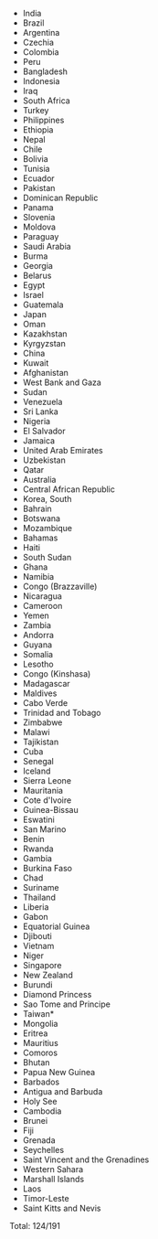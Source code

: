 * India
* Brazil
* Argentina
* Czechia
* Colombia
* Peru
* Bangladesh
* Indonesia
* Iraq
* South Africa
* Turkey
* Philippines
* Ethiopia
* Nepal
* Chile
* Bolivia
* Tunisia
* Ecuador
* Pakistan
* Dominican Republic
* Panama
* Slovenia
* Moldova
* Paraguay
* Saudi Arabia
* Burma
* Georgia
* Belarus
* Egypt
* Israel
* Guatemala
* Japan
* Oman
* Kazakhstan
* Kyrgyzstan
* China
* Kuwait
* Afghanistan
* West Bank and Gaza
* Sudan
* Venezuela
* Sri Lanka
* Nigeria
* El Salvador
* Jamaica
* United Arab Emirates
* Uzbekistan
* Qatar
* Australia
* Central African Republic
* Korea, South
* Bahrain
* Botswana
* Mozambique
* Bahamas
* Haiti
* South Sudan
* Ghana
* Namibia
* Congo (Brazzaville)
* Nicaragua
* Cameroon
* Yemen
* Zambia
* Andorra
* Guyana
* Somalia
* Lesotho
* Congo (Kinshasa)
* Madagascar
* Maldives
* Cabo Verde
* Trinidad and Tobago
* Zimbabwe
* Malawi
* Tajikistan
* Cuba
* Senegal
* Iceland
* Sierra Leone
* Mauritania
* Cote d'Ivoire
* Guinea-Bissau
* Eswatini
* San Marino
* Benin
* Rwanda
* Gambia
* Burkina Faso
* Chad
* Suriname
* Thailand
* Liberia
* Gabon
* Equatorial Guinea
* Djibouti
* Vietnam
* Niger
* Singapore
* New Zealand
* Burundi
* Diamond Princess
* Sao Tome and Principe
* Taiwan*
* Mongolia
* Eritrea
* Mauritius
* Comoros
* Bhutan
* Papua New Guinea
* Barbados
* Antigua and Barbuda
* Holy See
* Cambodia
* Brunei
* Fiji
* Grenada
* Seychelles
* Saint Vincent and the Grenadines
* Western Sahara
* Marshall Islands
* Laos
* Timor-Leste
* Saint Kitts and Nevis

Total: 124/191